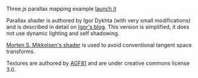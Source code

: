 Three.js parallax mapping example [launch it](http://www.shapespark.com/labs/parallax-mapping)

Parallax shader is authored by Igor Dykhta (with very small modifications) and is described in detail on [Igor's blog](http://sunandblackcat.com/tipFullView.php?topicid=28).
This version is simplified, it does not use dynamic lighting and self shadowing.

[Morten S. Mikkelsen's shader](http://mmikkelsen3d.blogspot.sk/2012/02/parallaxpoc-mapping-and-no-tangent.html) is used to avoid conventional tangent space transforms.

Textures are authored by [AGF81](http://agf81.deviantart.com) and are under creative commons license 3.0.

